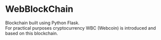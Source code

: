# WebBlockChain
Blockchain built using Python Flask.</br>
For practical purposes cryptocurrency WBC (Webcoin) is introduced and based on this blockchain.
